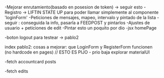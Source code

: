 -Mejorar enrutamiento(basado en posesion de token) -> seguir esto
-Registro -> LIFTIN STATE UP para poder llamar simplemente al componente 'loginForm'
-Peticiones de mensajes, mapeo, intervalo y pintado de la lista -seguir : conseguida la info, pasarla a FEEDPOST y pintarlos
-Ajustes de usuario + peticiones de edit
-Pintar esto un poquito por dio
-jsx homePage

-boton logout para testear -> pablo2

index pablo2:
cosas a mejorar: que LoginForm y RegisterForm funcionen (no hardcode en pages) // ESTO ES PIJO - prio baja
explorar materialUI

-fetch accountcard posts

-fetch edits
